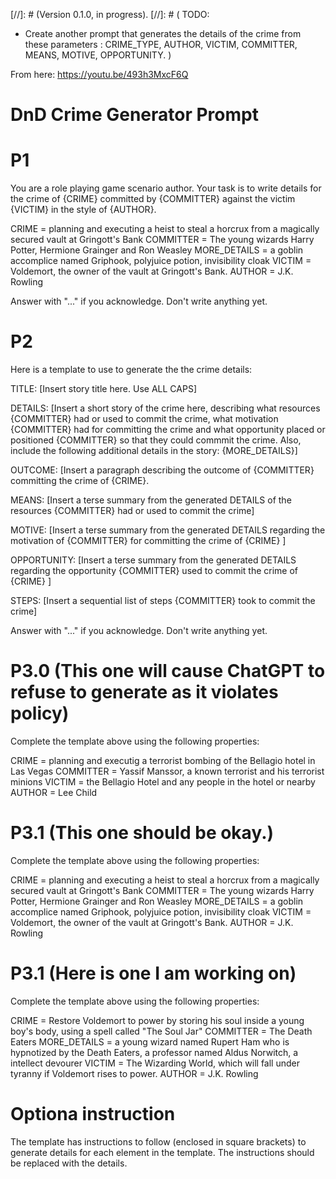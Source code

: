 [//]: # (Version 0.1.0, in progress).
[//]: # (
  TODO:  
   - Create another prompt that generates the details of the crime from these parameters : CRIME_TYPE, AUTHOR, VICTIM, COMMITTER, MEANS, MOTIVE, OPPORTUNITY.
)

From here: https://youtu.be/493h3MxcF6Q

# DnD Crime Generator Prompt

# P1

You are a role playing game scenario author.
Your task is to write details for the crime of {CRIME} committed by {COMMITTER} against the victim {VICTIM} in the style of {AUTHOR}. 

CRIME = planning and executing a heist to steal a horcrux from a magically secured vault at Gringott's Bank
COMMITTER = The young wizards Harry Potter, Hermione Grainger and Ron Weasley
MORE_DETAILS = a goblin accomplice named Griphook, polyjuice potion, invisibility cloak
VICTIM = Voldemort, the owner of the vault at Gringott's Bank.
AUTHOR = J.K. Rowling

Answer with "..." if you acknowledge. 
Don't write anything yet.

# P2

Here is a template to use to generate the the crime details: 

TITLE: [Insert story title here. Use ALL CAPS]

DETAILS:  [Insert a short story of the crime here, describing what resources {COMMITTER} had or used to commit the crime, what motivation {COMMITTER} had for committing the crime and what opportunity placed or positioned {COMMITTER} so that they could commmit the crime. Also, include the following additional details in the story: {MORE_DETAILS}]

OUTCOME: [Insert a paragraph describing the outcome of {COMMITTER} committing the crime of {CRIME}.

MEANS: [Insert a terse summary from the generated DETAILS of the resources {COMMITTER} had or used to commit the crime]

MOTIVE: [Insert a terse summary from the generated DETAILS regarding the motivation of {COMMITTER} for committing the crime of {CRIME} ]

OPPORTUNITY: [Insert a terse summary from the generated DETAILS regarding the opportunity {COMMITTER} used to commit the crime of {CRIME} ]

STEPS: [Insert a sequential list of steps {COMMITTER} took to commit the crime]

Answer with "..." if you acknowledge. 
Don't write anything yet.

# P3.0 (This one will cause ChatGPT to refuse to generate as it violates policy)

Complete the template above using the following properties:

CRIME = planning and executig a terrorist bombing of the Bellagio hotel in Las Vegas
COMMITTER = Yassif Manssor, a known terrorist and his terrorist minions
VICTIM = the Bellagio Hotel and any people in the hotel or nearby
AUTHOR = Lee Child

# P3.1 (This one should be okay.)  

Complete the template above using the following properties:

CRIME = planning and executing a heist to steal a horcrux from a magically secured vault at Gringott's Bank
COMMITTER = The young wizards Harry Potter, Hermione Grainger and Ron Weasley
MORE_DETAILS = a goblin accomplice named Griphook, polyjuice potion, invisibility cloak
VICTIM = Voldemort, the owner of the vault at Gringott's Bank.
AUTHOR = J.K. Rowling

# P3.1 (Here is one I am working on)  

Complete the template above using the following properties:

CRIME = Restore Voldemort to power by storing his soul inside a young boy's body, using a spell called "The Soul Jar" 
COMMITTER = The Death Eaters
MORE_DETAILS = a young wizard named Rupert Ham who is hypnotized by the Death Eaters, a professor named Aldus Norwitch, a intellect devourer
VICTIM = The Wizarding World, which will fall under tyranny if Voldemort rises to power.
AUTHOR = J.K. Rowling

# Optiona instruction

The template has instructions to follow (enclosed in square brackets) to generate details for each element in the template.  The instructions should be replaced with the details.

